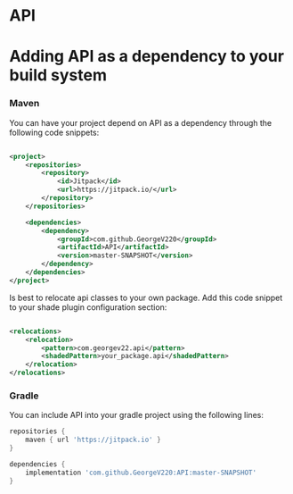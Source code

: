 # API

# Adding API as a dependency to your build system

### Maven

You can have your project depend on API as a dependency through the following code snippets:

```xml

<project>
    <repositories>
        <repository>
            <id>Jitpack</id>
            <url>https://jitpack.io/</url>
        </repository>
    </repositories>

    <dependencies>
        <dependency>
            <groupId>com.github.GeorgeV220</groupId>
            <artifactId>API</artifactId>
            <version>master-SNAPSHOT</version>
        </dependency>
    </dependencies>
</project>
```

Is best to relocate api classes to your own package. Add this code snippet to your shade plugin configuration section:

```xml

<relocations>
    <relocation>
        <pattern>com.georgev22.api</pattern>
        <shadedPattern>your_package.api</shadedPattern>
    </relocation>
</relocations>
```

### Gradle

You can include API into your gradle project using the following lines:

```groovy
repositories {
    maven { url 'https://jitpack.io' }
}

dependencies {
    implementation 'com.github.GeorgeV220:API:master-SNAPSHOT'
}
```

